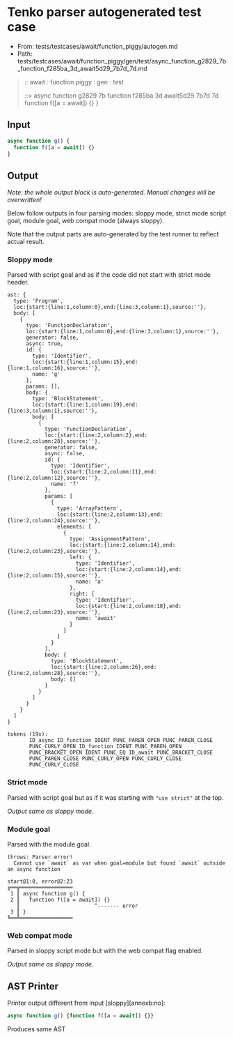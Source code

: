 # Tenko parser autogenerated test case

- From: tests/testcases/await/function_piggy/autogen.md
- Path: tests/testcases/await/function_piggy/gen/test/async_function_g2829_7b_function_f285ba_3d_await5d29_7b7d_7d.md

> :: await : function piggy : gen : test
>
> ::> async function g2829 7b function f285ba 3d await5d29 7b7d 7d
>            function f([a = await]) {}
>          }

## Input


`````js
async function g() {
  function f([a = await]) {}
}
`````

## Output

_Note: the whole output block is auto-generated. Manual changes will be overwritten!_

Below follow outputs in four parsing modes: sloppy mode, strict mode script goal, module goal, web compat mode (always sloppy).

Note that the output parts are auto-generated by the test runner to reflect actual result.

### Sloppy mode

Parsed with script goal and as if the code did not start with strict mode header.

`````
ast: {
  type: 'Program',
  loc:{start:{line:1,column:0},end:{line:3,column:1},source:''},
  body: [
    {
      type: 'FunctionDeclaration',
      loc:{start:{line:1,column:0},end:{line:3,column:1},source:''},
      generator: false,
      async: true,
      id: {
        type: 'Identifier',
        loc:{start:{line:1,column:15},end:{line:1,column:16},source:''},
        name: 'g'
      },
      params: [],
      body: {
        type: 'BlockStatement',
        loc:{start:{line:1,column:19},end:{line:3,column:1},source:''},
        body: [
          {
            type: 'FunctionDeclaration',
            loc:{start:{line:2,column:2},end:{line:2,column:28},source:''},
            generator: false,
            async: false,
            id: {
              type: 'Identifier',
              loc:{start:{line:2,column:11},end:{line:2,column:12},source:''},
              name: 'f'
            },
            params: [
              {
                type: 'ArrayPattern',
                loc:{start:{line:2,column:13},end:{line:2,column:24},source:''},
                elements: [
                  {
                    type: 'AssignmentPattern',
                    loc:{start:{line:2,column:14},end:{line:2,column:23},source:''},
                    left: {
                      type: 'Identifier',
                      loc:{start:{line:2,column:14},end:{line:2,column:15},source:''},
                      name: 'a'
                    },
                    right: {
                      type: 'Identifier',
                      loc:{start:{line:2,column:18},end:{line:2,column:23},source:''},
                      name: 'await'
                    }
                  }
                ]
              }
            ],
            body: {
              type: 'BlockStatement',
              loc:{start:{line:2,column:26},end:{line:2,column:28},source:''},
              body: []
            }
          }
        ]
      }
    }
  ]
}

tokens (19x):
       ID_async ID_function IDENT PUNC_PAREN_OPEN PUNC_PAREN_CLOSE
       PUNC_CURLY_OPEN ID_function IDENT PUNC_PAREN_OPEN
       PUNC_BRACKET_OPEN IDENT PUNC_EQ ID_await PUNC_BRACKET_CLOSE
       PUNC_PAREN_CLOSE PUNC_CURLY_OPEN PUNC_CURLY_CLOSE
       PUNC_CURLY_CLOSE
`````

### Strict mode

Parsed with script goal but as if it was starting with `"use strict"` at the top.

_Output same as sloppy mode._

### Module goal

Parsed with the module goal.

`````
throws: Parser error!
  Cannot use `await` as var when goal=module but found `await` outside an async function

start@1:0, error@2:23
╔══╦═════════════════
 1 ║ async function g() {
 2 ║   function f([a = await]) {}
   ║                        ^------- error
 3 ║ }
╚══╩═════════════════

`````


### Web compat mode

Parsed in sloppy script mode but with the web compat flag enabled.

_Output same as sloppy mode._

## AST Printer

Printer output different from input [sloppy][annexb:no]:

````js
async function g() {function f([a = await]) {}}
````

Produces same AST
